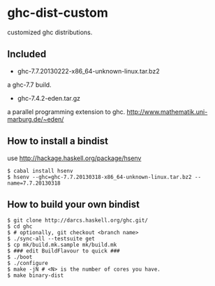 ghc-dist-custom
===============

customized ghc distributions.

Included
---------------

- ghc-7.7.20130222-x86_64-unknown-linux.tar.bz2   

a ghc-7.7 build.

- ghc-7.4.2-eden.tar.gz

a parallel programming extension to ghc. http://www.mathematik.uni-marburg.de/~eden/



How to install a bindist
-----------------------------


use http://hackage.haskell.org/package/hsenv

````
$ cabal install hsenv
$ hsenv --ghc=ghc-7.7.20130318-x86_64-unknown-linux.tar.bz2 --name=7.7.20130318   
````

How to build your own bindist
-----------------------------

````
$ git clone http://darcs.haskell.org/ghc.git/
$ cd ghc
$ # optionally, git checkout <branch name>
$ ./sync-all --testsuite get
$ cp mk/build.mk.sample mk/build.mk
$ ### edit BuildFlavour to quick ###
$ ./boot
$ ./configure
$ make -jN # <N> is the number of cores you have.
$ make binary-dist
````
